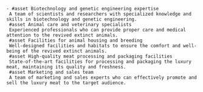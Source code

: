     - #asset Biotechnology and genetic engineering expertise
     A team of scientists and researchers with specialized knowledge and skills in biotechnology and genetic engineering.
     #asset Animal care and veterinary specialists
     Experienced professionals who can provide proper care and medical attention to the revived extinct animals.
     #asset Facilities for animal housing and breeding
     Well-designed facilities and habitats to ensure the comfort and well-being of the revived extinct animals.
     #asset High-quality meat processing and packaging facilities
     State-of-the-art facilities for processing and packaging the luxury meat, maintaining its quality and freshness.
     #asset Marketing and sales team
     A team of marketing and sales experts who can effectively promote and sell the luxury meat to the target audience.

